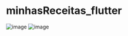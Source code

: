 # minhasReceitas_flutter

![image](https://user-images.githubusercontent.com/32282846/146606625-88f0140f-ca0e-4814-abe6-542d5a90d736.png)
![image](https://user-images.githubusercontent.com/32282846/146606655-ac2e2f62-c839-491b-90fc-9efb5b316a97.png)
